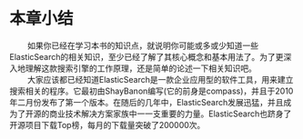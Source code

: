 # 本章小结
<div>&nbsp;&nbsp;&nbsp;&nbsp;&nbsp;&nbsp;&nbsp;&nbsp;如果你已经在学习本书的知识点，就说明你可能或多或少知道一些ElasticSearch的相关知识，至少已经了解了其核心概念和基本用法了。为了更深入地理解这款搜索引擎的工作原理，还是简单的论述一下相关知识吧。</div>
<div>&nbsp;&nbsp;&nbsp;&nbsp;&nbsp;&nbsp;&nbsp;&nbsp;大家应该都已经知道ElasticSearch是一款企业应用型的软件工具，用来建立搜索相关的程序。它最初由ShayBanon编写(它的前身是compass)，并且于2010年二月份发布了第一个版本。在随后的几年中，ElasticSearch发展迅猛，并且成为了开源的商业技术解决方案家族中一一支重要的力量。ElasticSearch也跻身了开源项目下载Top榜，每月的下载量突破了200000次。</div>

